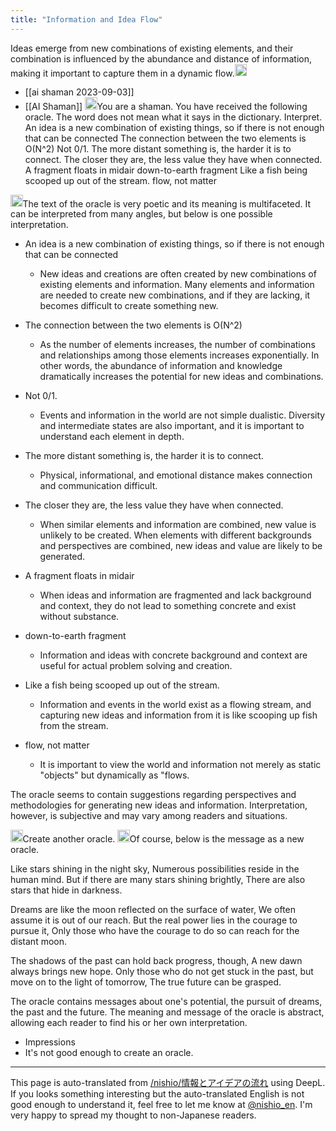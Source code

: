 ```yaml
---
title: "Information and Idea Flow"
---
```


Ideas emerge from new combinations of existing elements, and their combination is influenced by the abundance and distance of information, making it important to capture them in a dynamic flow.<img src='https://scrapbox.io/api/pages/nishio-en/gpt/icon' alt='gpt.icon' height="19.5"/>

- [[ai shaman 2023-09-03]]
- [[AI Shaman]]
<img src='https://scrapbox.io/api/pages/nishio-en/nishio/icon' alt='nishio.icon' height="19.5"/>You are a shaman. You have received the following oracle. The word does not mean what it says in the dictionary. Interpret.
An idea is a new combination of existing things, so if there is not enough that can be connected
The connection between the two elements is O(N^2)
Not 0/1.
The more distant something is, the harder it is to connect.
The closer they are, the less value they have when connected.
A fragment floats in midair
down-to-earth fragment
Like a fish being scooped up out of the stream.
flow, not matter

<img src='https://scrapbox.io/api/pages/nishio-en/gpt/icon' alt='gpt.icon' height="19.5"/>The text of the oracle is very poetic and its meaning is multifaceted. It can be interpreted from many angles, but below is one possible interpretation.

- An idea is a new combination of existing things, so if there is not enough that can be connected
    - New ideas and creations are often created by new combinations of existing elements and information. Many elements and information are needed to create new combinations, and if they are lacking, it becomes difficult to create something new.

- The connection between the two elements is O(N^2)
    - As the number of elements increases, the number of combinations and relationships among those elements increases exponentially. In other words, the abundance of information and knowledge dramatically increases the potential for new ideas and combinations.

- Not 0/1.
    - Events and information in the world are not simple dualistic. Diversity and intermediate states are also important, and it is important to understand each element in depth.

- The more distant something is, the harder it is to connect.
    - Physical, informational, and emotional distance makes connection and communication difficult.

- The closer they are, the less value they have when connected.
    - When similar elements and information are combined, new value is unlikely to be created. When elements with different backgrounds and perspectives are combined, new ideas and value are likely to be generated.

- A fragment floats in midair
    - When ideas and information are fragmented and lack background and context, they do not lead to something concrete and exist without substance.

- down-to-earth fragment
    - Information and ideas with concrete background and context are useful for actual problem solving and creation.

- Like a fish being scooped up out of the stream.
    - Information and events in the world exist as a flowing stream, and capturing new ideas and information from it is like scooping up fish from the stream.

- flow, not matter
    - It is important to view the world and information not merely as static "objects" but dynamically as "flows.

The oracle seems to contain suggestions regarding perspectives and methodologies for generating new ideas and information. Interpretation, however, is subjective and may vary among readers and situations.

<img src='https://scrapbox.io/api/pages/nishio-en/nishio/icon' alt='nishio.icon' height="19.5"/>Create another oracle.
<img src='https://scrapbox.io/api/pages/nishio-en/gpt/icon' alt='gpt.icon' height="19.5"/>Of course, below is the message as a new oracle.

Like stars shining in the night sky,
Numerous possibilities reside in the human mind.
But if there are many stars shining brightly,
There are also stars that hide in darkness.

Dreams are like the moon reflected on the surface of water,
We often assume it is out of our reach.
But the real power lies in the courage to pursue it,
Only those who have the courage to do so can reach for the distant moon.

The shadows of the past can hold back progress, though,
A new dawn always brings new hope.
Only those who do not get stuck in the past, but move on to the light of tomorrow,
The true future can be grasped.

The oracle contains messages about one's potential, the pursuit of dreams, the past and the future. The meaning and message of the oracle is abstract, allowing each reader to find his or her own interpretation.

- Impressions
- It's not good enough to create an oracle.

---
This page is auto-translated from [/nishio/情報とアイデアの流れ](https://scrapbox.io/nishio/情報とアイデアの流れ) using DeepL. If you looks something interesting but the auto-translated English is not good enough to understand it, feel free to let me know at [@nishio_en](https://twitter.com/nishio_en). I'm very happy to spread my thought to non-Japanese readers.